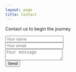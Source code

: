 ```yaml
---
layout: page
title: Contact
---
```

<p class="message">Contact us to begin the journey</p>

<form id="contactform" action="//formspree.io/justinseiser@gmail.com method="POST">
    <input type="text" name="name" placeholder="Your name"><br>
    <input type="email" name="_replyto" placeholder="Your email"><br>
    <input type="hidden" name="_subject" value="Karma Conductor Contact" />
    <textarea name="message" placeholder="Your message"></textarea><br>
    <input type="text" name="_gotcha" style="display:none" />
    <input type="submit" value="Send">
</form>

